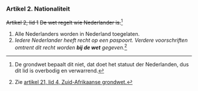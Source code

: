 ### Artikel 2. Nationaliteit

~~Artikel 2, lid 1~~
~~De wet regelt wie Nederlander is.~~[^6]

1. Alle Nederlanders worden in Nederland toegelaten.
2. *Iedere Nederlander heeft recht op een paspoort. Verdere voorschriften omtrent dit recht worden **bij de wet** gegeven.*[^4]

[^4]: Zie [artikel 21, lid 4, Zuid-Afrikaanse grondwet.](https://www.justice.gov.za/constitution/chp02.html)
[^6]: De grondwet bepaalt dit niet, dat doet het statuut der Nederlanden, dus dit lid is overbodig en verwarrend.
